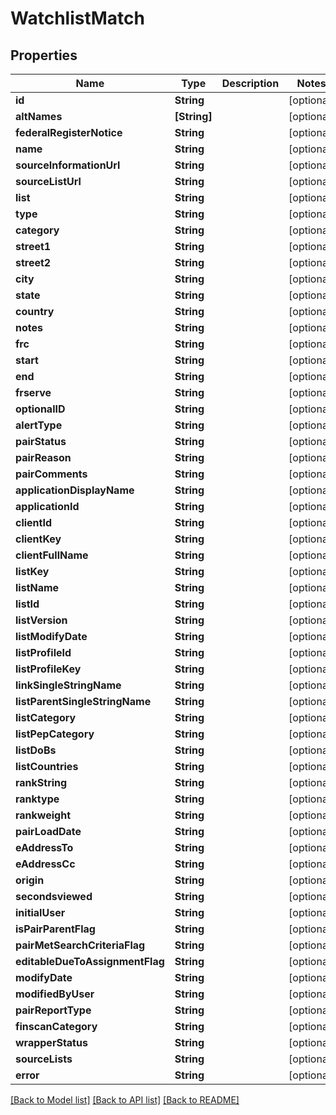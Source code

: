 # WatchlistMatch

## Properties
Name | Type | Description | Notes
------------ | ------------- | ------------- | -------------
**id** | **String** |  | [optional] 
**altNames** | **[String]** |  | [optional] 
**federalRegisterNotice** | **String** |  | [optional] 
**name** | **String** |  | [optional] 
**sourceInformationUrl** | **String** |  | [optional] 
**sourceListUrl** | **String** |  | [optional] 
**list** | **String** |  | [optional] 
**type** | **String** |  | [optional] 
**category** | **String** |  | [optional] 
**street1** | **String** |  | [optional] 
**street2** | **String** |  | [optional] 
**city** | **String** |  | [optional] 
**state** | **String** |  | [optional] 
**country** | **String** |  | [optional] 
**notes** | **String** |  | [optional] 
**frc** | **String** |  | [optional] 
**start** | **String** |  | [optional] 
**end** | **String** |  | [optional] 
**frserve** | **String** |  | [optional] 
**optionalID** | **String** |  | [optional] 
**alertType** | **String** |  | [optional] 
**pairStatus** | **String** |  | [optional] 
**pairReason** | **String** |  | [optional] 
**pairComments** | **String** |  | [optional] 
**applicationDisplayName** | **String** |  | [optional] 
**applicationId** | **String** |  | [optional] 
**clientId** | **String** |  | [optional] 
**clientKey** | **String** |  | [optional] 
**clientFullName** | **String** |  | [optional] 
**listKey** | **String** |  | [optional] 
**listName** | **String** |  | [optional] 
**listId** | **String** |  | [optional] 
**listVersion** | **String** |  | [optional] 
**listModifyDate** | **String** |  | [optional] 
**listProfileId** | **String** |  | [optional] 
**listProfileKey** | **String** |  | [optional] 
**linkSingleStringName** | **String** |  | [optional] 
**listParentSingleStringName** | **String** |  | [optional] 
**listCategory** | **String** |  | [optional] 
**listPepCategory** | **String** |  | [optional] 
**listDoBs** | **String** |  | [optional] 
**listCountries** | **String** |  | [optional] 
**rankString** | **String** |  | [optional] 
**ranktype** | **String** |  | [optional] 
**rankweight** | **String** |  | [optional] 
**pairLoadDate** | **String** |  | [optional] 
**eAddressTo** | **String** |  | [optional] 
**eAddressCc** | **String** |  | [optional] 
**origin** | **String** |  | [optional] 
**secondsviewed** | **String** |  | [optional] 
**initialUser** | **String** |  | [optional] 
**isPairParentFlag** | **String** |  | [optional] 
**pairMetSearchCriteriaFlag** | **String** |  | [optional] 
**editableDueToAssignmentFlag** | **String** |  | [optional] 
**modifyDate** | **String** |  | [optional] 
**modifiedByUser** | **String** |  | [optional] 
**pairReportType** | **String** |  | [optional] 
**finscanCategory** | **String** |  | [optional] 
**wrapperStatus** | **String** |  | [optional] 
**sourceLists** | **String** |  | [optional] 
**error** | **String** |  | [optional] 

[[Back to Model list]](../README.md#documentation-for-models) [[Back to API list]](../README.md#documentation-for-api-endpoints) [[Back to README]](../README.md)


